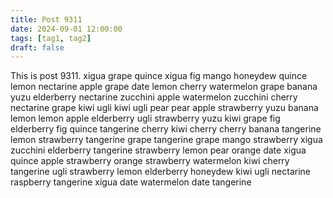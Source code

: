 ```yaml
---
title: Post 9311
date: 2024-09-01 12:00:00
tags: [tag1, tag2]
draft: false
---
```

This is post 9311.
xigua
grape
quince
xigua
fig
mango
honeydew
quince
lemon
nectarine
apple
grape
date
lemon
cherry
watermelon
grape
banana
yuzu
elderberry
nectarine
zucchini
apple
watermelon
zucchini
cherry
nectarine
grape
kiwi
ugli
kiwi
ugli
pear
pear
apple
strawberry
yuzu
banana
lemon
lemon
apple
elderberry
ugli
strawberry
yuzu
kiwi
grape
fig
elderberry
fig
quince
tangerine
cherry
kiwi
cherry
cherry
banana
tangerine
lemon
strawberry
tangerine
grape
tangerine
grape
mango
strawberry
xigua
zucchini
elderberry
tangerine
strawberry
lemon
pear
orange
date
xigua
quince
apple
strawberry
orange
strawberry
watermelon
kiwi
cherry
tangerine
ugli
strawberry
lemon
elderberry
honeydew
kiwi
ugli
nectarine
raspberry
tangerine
xigua
date
watermelon
date
tangerine
